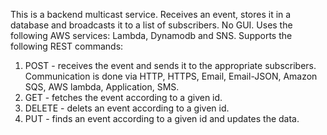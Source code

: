 This is a backend multicast service. Receives an event, stores it in a database and broadcasts it to a list of subscribers. No GUI.
Uses the following AWS services: Lambda, Dynamodb and SNS.
Supports the following REST commands:
1. POST - receives the event and sends it to the appropriate subscribers. 
          Communication is done via HTTP, HTTPS, Email, Email-JSON, Amazon SQS, AWS lambda, Application, SMS.
2. GET - fetches the event according to a given id.
3. DELETE - delets an event according to a given id.
4. PUT - finds an event according to a given id and updates the data.
